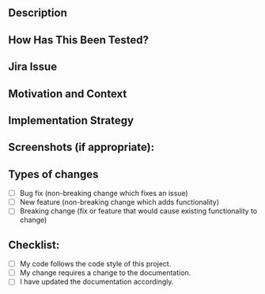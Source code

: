 <!--- Provide a general summary of your changes in the Title above -->

## Description
<!-- Required -->
<!--- Describe your changes in detail -->

## How Has This Been Tested?
<!-- Required -->
<!--- Please describe in detail how you tested your changes. -->
<!--- Include details of your testing environment, and the tests you ran to -->
<!--- see how your change affects other areas of the code, etc. -->

## Jira Issue
<!-- Required -->
<!--- This project only accepts pull requests related to open Jira issues -->
<!--- If suggesting a new feature or change, please discuss adding the change -->
<!--- to the project backlog with the your project manager or tech lead. -->
<!--- If fixing a bug, there should be an issue describing it with steps to reproduce -->
<!--- Please link to the issue here: -->

## Motivation and Context
<!-- Required -->
<!--- Why is this change required? What problem does it solve? -->

## Implementation Strategy
<!-- Required -->
<!--- Describe your general implementation approach.  This section provides -->
<!--- reviewers with valuable insight as to your thought process and helps -->
<!--- guide the review along. -->

## Screenshots (if appropriate):
<!-- Optional -->

## Types of changes
<!--- What types of changes does your code introduce? Put an `x` in all the boxes that apply: -->
- [ ] Bug fix (non-breaking change which fixes an issue)
- [ ] New feature (non-breaking change which adds functionality)
- [ ] Breaking change (fix or feature that would cause existing functionality to change)

## Checklist:
<!--- Go over all the following points, and put an `x` in all the boxes that apply. -->
<!--- If you're unsure about any of these, don't hesitate to ask. We're here to help! -->
- [ ] My code follows the code style of this project.
- [ ] My change requires a change to the documentation.
- [ ] I have updated the documentation accordingly.
